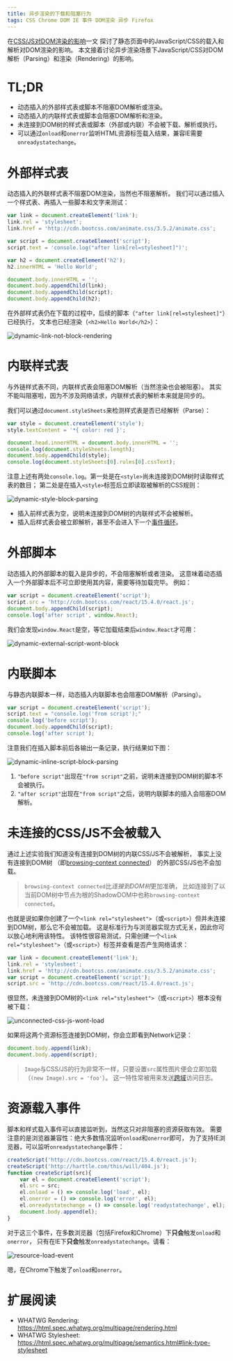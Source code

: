 ```yaml
---
title: 异步渲染的下载和阻塞行为
tags: CSS Chrome DOM IE 事件 DOM渲染 异步 Firefox
---
```


在[CSS/JS对DOM渲染的影响](/2016/11/26/static-dom-render-blocking.html)一文
探讨了静态页面中的JavaScript/CSS的载入和解析对DOM渲染的影响。
本文接着讨论异步渲染场景下JavaScript/CSS对DOM解析（Parsing）和渲染（Rendering）的影响。

# TL;DR

* 动态插入的外部样式表或脚本不阻塞DOM解析或渲染。
* 动态插入的内联样式表或脚本会阻塞DOM解析和渲染。
* 未连接到DOM树的样式表或脚本（外部或内联）不会被下载、解析或执行。
* 可以通过`onload`和`onerror`监听HTML资源标签载入结果，兼容IE需要`onreadystatechange`。

<!--more-->

# 外部样式表

动态插入的外联样式表不阻塞DOM渲染，当然也不阻塞解析。
我们可以通过插入一个样式表、再插入一些脚本和文字来测试：

```javascript
var link = document.createElement('link');
link.rel = 'stylesheet';
link.href = 'http://cdn.bootcss.com/animate.css/3.5.2/animate.css';

var script = document.createElement('script');
script.text = 'console.log("after link[rel=stylesheet]")';

var h2 = document.createElement('h2');
h2.innerHTML = 'Hello World';

document.body.innerHTML = '';
document.body.appendChild(link);
document.body.appendChild(script);
document.body.appendChild(h2);
```

在外部样式表仍在下载的过程中，后续的脚本（`"after link[rel=stylesheet]"`）已经执行，
文本也已经渲染（`<h2>Hello World</h2>`）：

![dynamic-link-not-block-rendering][dynamic-link-not-block-rendering]

# 内联样式表

与外链样式表不同，内联样式表会阻塞DOM解析（当然渲染也会被阻塞）。
其实不能叫阻塞啦，因为不涉及网络请求，内联样式表的解析本来就是同步的。

我们可以通过`document.styleSheets`来检测样式表是否已经解析（Parse）：

```javascript
var style = document.createElement('style');
style.textContent = '*{ color: red }';

document.head.innerHTML = document.body.innerHTML = '';
console.log(document.styleSheets.length);
document.body.appendChild(style);
console.log(document.styleSheets[0].rules[0].cssText);
```

注意上述有两处`console.log`。第一处是在`<style>`尚未连接到DOM树时读取样式表的数目；
第二处是在插入`<style>`标签后立即读取被解析的CSS规则：

![dynamic-style-block-parsing][dynamic-style-block-parsing]

* 插入前样式表为空，说明未连接到DOM树的内联样式不会被解析。
* 插入后样式表会被立即解析，甚至不会进入下一个[事件循环][event-loop]。

# 外部脚本

动态插入的外部脚本的载入是异步的，不会阻塞解析或者渲染。
这意味着动态插入一个外部脚本后不可立即使用其内容，需要等待加载完毕。
例如：

```javascript
var script = document.createElement('script');
script.src = 'http://cdn.bootcss.com/react/15.4.0/react.js';
document.body.appendChild(script);
console.log('after script', window.React);
```

我们会发现`window.React`是空，等它加载结束后`window.React`才可用：

![dynamic-external-script-wont-block][dynamic-external-script-wont-block]

# 内联脚本 

与静态内联脚本一样，动态插入内联脚本也会阻塞DOM解析（Parsing）。

```javascript
var script = document.createElement('script');
script.text = "console.log('from script');"
console.log('before script');
document.body.appendChild(script);
console.log('after script');
```

注意我们在插入脚本前后各输出一条记录，执行结果如下图：

![dynamic-inline-script-block-parsing][dynamic-inline-script-block-parsing]

1. `"before script"`出现在`"from script"`之前，说明未连接到DOM树的脚本不会被执行。
2. `"after script"`出现在`"from script"`之后，说明内联脚本的插入会阻塞DOM解析。

# 未连接的CSS/JS不会被载入

通过上述实验我们知道没有连接到DOM树的内联CSS/JS不会被解析，
事实上没有连接到DOM树
（即[browsing-context connected][browsering-context-connected]）
的外部CSS/JS也不会加载。

> `browsing-context connected`比*连接到DOM树*更加准确，
> 比如连接到了以当前DOM树中节点为根的ShadowDOM中也称`browsing-context connected`。

也就是说如果你创建了一个`<link rel="stylesheet">`（或`<script>`）但并未连接到DOM树，那么它不会被加载。
这是标准行为与浏览器实现方式无关，因此你可以放心地利用该特性。
该特性很容易测试，只需创建一个`<link rel="stylesheet">`（或`<script>`）标签并查看是否产生网络请求：

```javascript
var link = document.createElement('link');
link.rel = 'stylesheet';
link.href = 'http://cdn.bootcss.com/animate.css/3.5.2/animate.css';
var script = document.createElement('script');
script.src = 'http://cdn.bootcss.com/react/15.4.0/react.js';
```

很显然，未连接到DOM树的`<link rel="stylesheet">`（或`<script>`）根本没有被下载：

![unconnected-css-js-wont-load][unconnected-css-js-wont-load]

如果将这两个资源标签连接到DOM树，你会立即看到Network记录：

```javascript
document.body.append(link);
document.body.append(script);
```

> `Image`与CSS/JS的行为非常不一样，只要设置`src`属性图片便会立即加载（`(new Image).src = 'foo'`）。
> 这一特性常被用来发送[跨域][cors]访问日志。

# 资源载入事件

脚本和样式载入事件可以直接监听到，当然这只对非阻塞的资源获取有效。
需要注意的是浏览器兼容性：绝大多数情况监听`onload`和`onerror`即可，
为了支持IE浏览器，可以监听`onreadystatechange`事件：

```javascript
createScript('http://cdn.bootcss.com/react/15.4.0/react.js');
createScript('http://harttle.com/this/will/404.js');
function createScript(src){
    var el = document.createElement('script');
    el.src = src;
    el.onload = () => console.log('load', el);
    el.onerror = () => console.log('error', el);
    el.onreadystatechange = () => console.log('readystatechange', el);
    document.body.append(el);
}
```

对于这三个事件，在多数浏览器（包括Firefox和Chrome）下**只会**触发`onload`和`onerror`，
只有在IE下**只会**触发`onreadystatechange`。请看：

![resource-load-event][resource-load-event]

嗯，在Chrome下触发了`onload`和`onerror`。

# 扩展阅读

* WHATWG Rendering: <https://html.spec.whatwg.org/multipage/rendering.html>
* WHATWG Stylesheet: <https://html.spec.whatwg.org/multipage/semantics.html#link-type-stylesheet>

[dynamic-link-not-block-rendering]: /assets/img/blog/dom/dynamic-link-not-block-rendering@2x.png
[dynamic-style-block-parsing]: /assets/img/blog/dom/dynamic-style-block-parsing@2x.png
[dynamic-external-script-wont-block]: /assets/img/blog/dom/dynamic-external-script-wont-block@2x.png
[dynamic-inline-script-block-parsing]: /assets/img/blog/dom/dynamic-inline-script-block-parsing@2x.png
[unconnected-css-js-wont-load]: /assets/img/blog/dom/unconnected-css-js-wont-load@2x.png
[resource-load-event]: /assets/img/blog/dom/resource-load-event@2x.png
[event-loop]: https://html.spec.whatwg.org/#event-loops
[browsering-context-connected]: https://html.spec.whatwg.org/multipage/infrastructure.html#browsing-context-connected
[stylesheet]: https://html.spec.whatwg.org/multipage/semantics.html#link-type-stylesheet
[cors]: /2015/10/10/cross-origin.html
